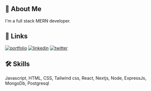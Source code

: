 ## 🚀 About Me
I'm a full stack MERN developer.


## 🔗 Links
[![portfolio](https://img.shields.io/badge/my_portfolio-000?style=for-the-badge&logo=ko-fi&logoColor=white)](https://portfolio-niraj436s-projects.vercel.app/)
[![linkedin](https://img.shields.io/badge/linkedin-0A66C2?style=for-the-badge&logo=linkedin&logoColor=white)](https://www.linkedin.com/in/niraj-khadka-263474285/)
[![twitter](https://img.shields.io/badge/twitter-1DA1F2?style=for-the-badge&logo=twitter&logoColor=white)](https://x.com/nee_eeeraj)


## 🛠 Skills
Javascript, HTML, CSS, Tailwind css, React, Nextjs, Node, ExpressJs, MongoDb, Postgresql

